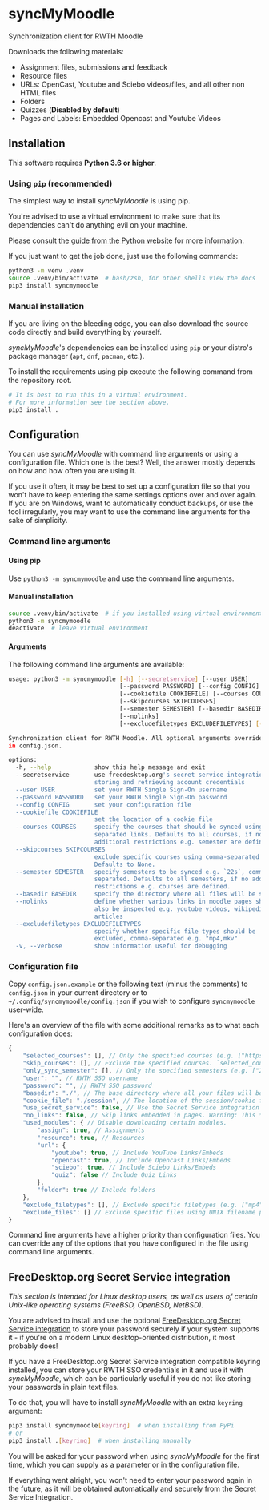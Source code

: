 # syncMyMoodle

Synchronization client for RWTH Moodle

Downloads the following materials:

* Assignment files, submissions and feedback
* Resource files
* URLs: OpenCast, Youtube and Sciebo videos/files, and all other non HTML files
* Folders
* Quizzes (**Disabled by default**)
* Pages and Labels: Embedded Opencast and Youtube Videos

## Installation

This software requires **Python 3.6 or higher**.

### Using `pip` (recommended)

The simplest way to install *syncMyMoodle* is using pip.

You're advised to use a virtual environment to make sure that
its dependencies can't do anything evil on your machine.

Please consult
[the guide from the Python website](https://packaging.python.org/guides/installing-using-pip-and-virtual-environments/#creating-a-virtual-environment)
for more information.

If you just want to get the job done, just use the following commands:

```bash
python3 -m venv .venv
source .venv/bin/activate  # bash/zsh, for other shells view the docs
pip3 install syncmymoodle
```

### Manual installation

If you are living on the bleeding edge, you can also download the source
code directly and build everything by yourself.

*syncMyMoodle*'s dependencies can be installed using `pip`
or your distro's package manager (`apt`, `dnf`, `pacman`, etc.).

To install the requirements using pip execute the following command from the repository root.

```bash
# It is best to run this in a virtual environment.
# For more information see the section above.
pip3 install .
```

## Configuration

You can use *syncMyMoodle* with command line arguments or using a configuration
file. Which one is the best? Well, the answer mostly depends on how and how
often you are using it.

If you use it often, it may be best to set up a configuration file so that you
won't have to keep entering the same settings options over and over again.
If you are on Windows, want to automatically conduct backups, or use the tool
irregularly, you may want to use the command line arguments for the sake
of simplicity.

### Command line arguments

#### Using pip

Use `python3 -m syncmymoodle` and use the command line arguments.

#### Manual installation

```bash
source .venv/bin/activate  # if you installed using virtual environment
python3 -m syncmymoodle
deactivate  # leave virtual environment
```

#### Arguments

The following command line arguments are available:

```bash
usage: python3 -m syncmymoodle [-h] [--secretservice] [--user USER]
                               [--password PASSWORD] [--config CONFIG]
                               [--cookiefile COOKIEFILE] [--courses COURSES]
                               [--skipcourses SKIPCOURSES]
                               [--semester SEMESTER] [--basedir BASEDIR]
                               [--nolinks]
                               [--excludefiletypes EXCLUDEFILETYPES] [-v]

Synchronization client for RWTH Moodle. All optional arguments override those
in config.json.

options:
  -h, --help            show this help message and exit
  --secretservice       use freedesktop.org's secret service integration for
                        storing and retrieving account credentials
  --user USER           set your RWTH Single Sign-On username
  --password PASSWORD   set your RWTH Single Sign-On password
  --config CONFIG       set your configuration file
  --cookiefile COOKIEFILE
                        set the location of a cookie file
  --courses COURSES     specify the courses that should be synced using comma-
                        separated links. Defaults to all courses, if no
                        additional restrictions e.g. semester are defined.
  --skipcourses SKIPCOURSES
                        exclude specific courses using comma-separated links.
                        Defaults to None.
  --semester SEMESTER   specify semesters to be synced e.g. `22s`, comma-
                        separated. Defaults to all semesters, if no additional
                        restrictions e.g. courses are defined.
  --basedir BASEDIR     specify the directory where all files will be synced
  --nolinks             define whether various links in moodle pages should
                        also be inspected e.g. youtube videos, wikipedia
                        articles
  --excludefiletypes EXCLUDEFILETYPES
                        specify whether specific file types should be
                        excluded, comma-separated e.g. "mp4,mkv"
  -v, --verbose         show information useful for debugging
```

### Configuration file

Copy `config.json.example` or the following text (minus the comments) to `config.json` in your current directory
or to `~/.config/syncmymoodle/config.json` if you wish to configure `syncmymoodle` user-wide.

Here's an overview of the file with some additional remarks as to what each
configuration does:

```js
{
    "selected_courses": [], // Only the specified courses (e.g. ["https://moodle.rwth-aachen.de/course/view.php?id=XXXXX"], separated using commas) will be synced
    "skip_courses": [], // Exclude the specified courses. `selected_courses` overrides this option.
    "only_sync_semester": [], // Only the specified semesters (e.g. ["23ss", "22ws"]) will be synced. `selected_courses` overrides this option.
    "user": "", // RWTH SSO username
    "password": "", // RWTH SSO password
    "basedir": "./", // The base directory where all your files will be synced to
    "cookie_file": "./session", // The location of the session/cookie file, which can be used instead of a password.
    "use_secret_service": false, // Use the Secret Service integration (see README), instead of a password or a cookie file.
    "no_links": false, // Skip links embedded in pages. Warning: This *will* prevent Onlycast videos from being downloaded.
    "used_modules": { // Disable downloading certain modules.
        "assign": true, // Assignments
        "resource": true, // Resources
        "url": {
            "youtube": true, // Include YouTube Links/Embeds
            "opencast": true, // Include Opencast Links/Embeds
            "sciebo": true, // Include Sciebo Links/Embeds
            "quiz": false // Include Quiz Links
        },
        "folder": true // Include folders
    },
    "exclude_filetypes": [], // Exclude specific filetypes (e.g. ["mp4", "mkv"]) to disable downloading most videos
    "exclude_files": [] // Exclude specific files using UNIX filename pattern matching (e.g. "Lecture{video,zoom}*.{mp4,mkv}")
}
```

Command line arguments have a higher priority than configuration files.
You can override any of the options that you have configured in the file
using command line arguments.

## FreeDesktop.org Secret Service integration

*This section is intended for Linux desktop users, as well as users of certain
Unix-like operating systems (FreeBSD, OpenBSD, NetBSD).*

You are advised to install and use the optional
[FreeDesktop.org Secret Service integration](#freedesktoporg-secret-service-integration)
to store your password securely if your system supports it - if you're on a modern
Linux desktop-oriented distribution, it most probably does!

If you have a FreeDesktop.org Secret Service integration compatible keyring
installed, you can store your RWTH SSO credentials in it and use it with
*syncMyMoodle*, which can be particularly useful if you do not like storing
your passwords in plain text files.

To do that, you will have to install *syncMyMoodle* with an extra `keyring`
argument:

```bash
pip3 install syncmymoodle[keyring]  # when installing from PyPi
# or
pip3 install .[keyring]  # when installing manually
```

You will be asked for your password when using *syncMyMoodle* for the first
time, which you can supply as a parameter or in the configuration file.

If everything went alright, you won't need to enter your password again
in the future, as it will be obtained automatically and securely from
the Secret Service Integration.
